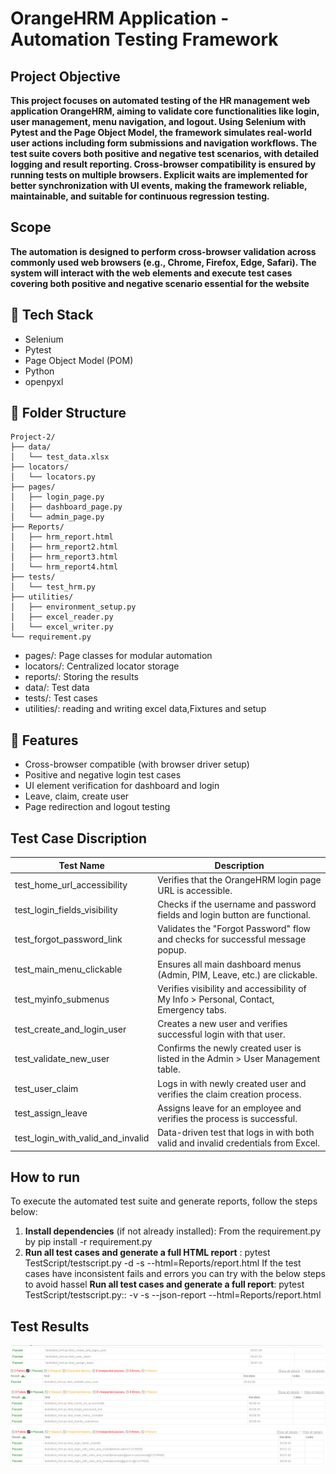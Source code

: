 # OrangeHRM Application - Automation Testing Framework


## Project Objective

**This project focuses on automated testing of the HR management web application OrangeHRM, aiming to validate core functionalities like login, 
user management, menu navigation, and logout. Using Selenium with Pytest and the Page Object Model, the framework simulates real-world user 
actions including form submissions and navigation workflows. The test suite covers both positive and negative test scenarios, with detailed logging
and result reporting. Cross-browser compatibility is ensured by running tests on multiple browsers. Explicit waits are implemented for better 
synchronization with UI events, making the framework reliable, maintainable, and suitable for continuous regression testing.**

## Scope
**The automation is designed to perform cross-browser validation across commonly used web browsers (e.g., Chrome, Firefox, Edge, Safari). 
The system will interact with the web elements and execute test cases covering both positive and negative scenario essential for the website**

## 🔧 Tech Stack
- Selenium
- Pytest
- Page Object Model (POM)
- Python
- openpyxl

## 📁 Folder Structure
```
Project-2/
├── data/
│   └── test_data.xlsx
├── locators/
│   └── locators.py
├── pages/
│   ├── login_page.py
│   ├── dashboard_page.py
│   └── admin_page.py
├── Reports/
│   ├── hrm_report.html
│   ├── hrm_report2.html
│   ├── hrm_report3.html
│   └── hrm_report4.html
├── tests/
│   └── test_hrm.py
├── utilities/
│   ├── environment_setup.py
│   ├── excel_reader.py
│   └── excel_writer.py
└── requirement.py

```

- pages/: Page classes for modular automation
- locators/: Centralized locator storage
- reports/: Storing the results
- data/: Test data
- tests/: Test cases
- utilities/: reading and writing excel data,Fixtures and setup
 


## 🔩 Features
- Cross-browser compatible (with browser driver setup)
- Positive and negative login test cases
- UI element verification for dashboard and login
- Leave, claim, create user
- Page redirection and logout testing

## Test Case Discription

| **Test Name**                     | **Description**                                                                       |
| ----------------------------------| ------------------------------------------------------------------------------------- |
| test_home_url_accessibility       | Verifies that the OrangeHRM login page URL is accessible.                             |
| test_login_fields_visibility      | Checks if the username and password fields and login button are functional.           |
| test_forgot_password_link         | Validates the "Forgot Password" flow and checks for successful message popup.         |
| test_main_menu_clickable          | Ensures all main dashboard menus (Admin, PIM, Leave, etc.) are clickable.             |
| test_myinfo_submenus              | Verifies visibility and accessibility of My Info > Personal, Contact, Emergency tabs. |
| test_create_and_login_user        | Creates a new user and verifies successful login with that user.                      |
| test_validate_new_user            | Confirms the newly created user is listed in the Admin > User Management table.       |
| test_user_claim                   | Logs in with newly created user and verifies the claim creation process.              |
| test_assign_leave                 | Assigns leave for an employee and verifies the process is successful.                 |
| test_login_with_valid_and_invalid | Data-driven test that logs in with both valid and invalid credentials from Excel.     |



## How to run 
To execute the automated test suite and generate reports, follow the steps below:

1. **Install dependencies** (if not already installed): From the requirement.py by pip install -r requirement.py
2. **Run all test cases and generate a full HTML report** : pytest TestScript/testscript.py -d -s --html=Reports/report.html
   If the test cases have inconsistent fails and errors you can try with the below steps to avoid hassel 
          **Run all test cases and generate a full report**: pytest TestScript/testscript.py::<individual test name> -v -s --json-report --html=Reports/report.html
         

## Test Results

![Test Screenshot](https://github.com/sakshinitnaware/Python-Project-2/blob/main/Reports/TestScreenshort1.PNG)
![Test Screenshot](https://github.com/sakshinitnaware/Python-Project-2/blob/main/Reports/TestScreenshort2.PNG)
![Test Screenshot](https://github.com/sakshinitnaware/Python-Project-2/blob/main/Reports/TestScreenshort3.PNG)
![Test Screenshot](https://github.com/sakshinitnaware/Python-Project-2/blob/main/Reports/TestScreenshort4.PNG)
